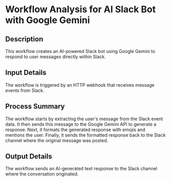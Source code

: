 # Workflow Analysis for AI Slack Bot with Google Gemini

## Description
This workflow creates an AI-powered Slack bot using Google Gemini to respond to user messages directly within Slack.

## Input Details
The workflow is triggered by an HTTP webhook that receives message events from Slack.

## Process Summary
The workflow starts by extracting the user's message from the Slack event data. It then sends this message to the Google Gemini API to generate a response. Next, it formats the generated response with emojis and mentions the user. Finally, it sends the formatted response back to the Slack channel where the original message was posted.

## Output Details
The workflow sends an AI-generated text response to the Slack channel where the conversation originated.
